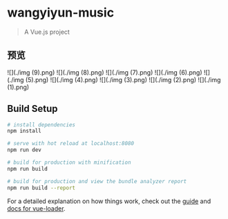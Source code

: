 # wangyiyun-music

> A Vue.js project
## 预览
![](./img (9).png)
![](./img (8).png)
![](./img (7).png)
![](./img (6).png)
![](./img (5).png)
![](./img (4).png)
![](./img (3).png)
![](./img (2).png)
![](./img (1).png)
## Build Setup

``` bash
# install dependencies
npm install

# serve with hot reload at localhost:8080
npm run dev

# build for production with minification
npm run build

# build for production and view the bundle analyzer report
npm run build --report
```

For a detailed explanation on how things work, check out the [guide](http://vuejs-templates.github.io/webpack/) and [docs for vue-loader](http://vuejs.github.io/vue-loader).
